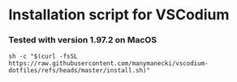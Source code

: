 # Installation script for VSCodium
### Tested with version 1.97.2 on MacOS
```
sh -c "$(curl -fsSL https://raw.githubusercontent.com/manymanecki/vscodium-dotfiles/refs/heads/master/install.sh)"
```
